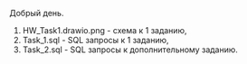 Добрый день.

1. HW_Task1.drawio.png - схема к 1 заданию,
2. Task_1.sql - SQL запросы к 1 заданию,
3. Task_2.sql - SQL запросы к дополнительному заданию.
